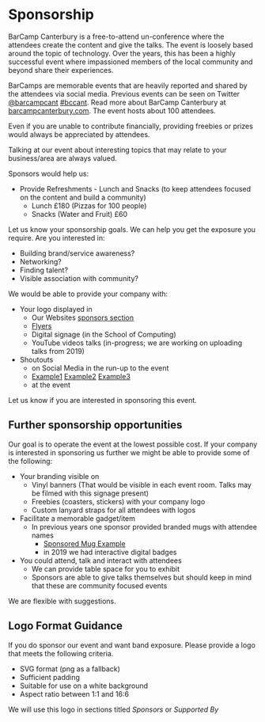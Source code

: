 Sponsorship
===========

BarCamp Canterbury is a free-to-attend un-conference where the attendees create the content and give the talks. The event is loosely based around the topic of technology. Over the years, this has been a highly successful event where impassioned members of the local community and beyond share their experiences.

BarCamps are memorable events that are heavily reported and shared by the attendees via social media. Previous events can be seen on Twitter [@barcampcant](https://twitter.com/barcampcant) [#bccant](https://twitter.com/search?q=%23bccant). Read more about BarCamp Canterbury at [barcampcanterbury.com](https://barcampcanterbury.com/). The event hosts about 100 attendees.

Even if you are unable to contribute financially, providing freebies or prizes would always be appreciated by attendees.

Talking at our event about interesting topics that may relate to your business/area are always valued.

Sponsors would help us:
* Provide Refreshments - Lunch and Snacks (to keep attendees focused on the content and build a community)
    * Lunch £180 (Pizzas for 100 people)
    * Snacks (Water and Fruit) £60

Let us know your sponsorship goals. We can help you get the exposure you require.
Are you interested in:
* Building brand/service awareness?
* Networking?
* Finding talent?
* Visible association with community?

We would be able to provide your company with:
* Your logo displayed in
    * Our Websites [sponsors section](http://barcampcanterbury.com/#sponsors)
    * [Flyers](https://twitter.com/codeHarbour/status/1126086479422341120)
    * Digital signage (in the School of Computing)
    * YouTube videos talks (in-progress; we are working on uploading talks from 2019)
* Shoutouts
    * on Social Media in the run-up to the event
    * [Example1](https://twitter.com/barcampcant/status/1136278431929384961) [Example2](https://twitter.com/barcampcant/status/1129743602504982528) [Example3](https://twitter.com/barcampcant/status/1117764563775172609)
    * at the event

Let us know if you are interested in sponsoring this event.


Further sponsorship opportunities
---------------------------------

Our goal is to operate the event at the lowest possible cost.
If your company is interested in sponsoring us further we might be able to provide some of the following:

* Your branding visible on
    * Vinyl banners (That would be visible in each event room. Talks may be filmed with this signage present)
    * Freebies (coasters, stickers) with your company logo
    * Custom lanyard straps for all attendees with logos
* Facilitate a memorable gadget/item
    * In previous years one sponsor provided branded mugs with attendee names
        * [Sponsored Mug Example](https://twitter.com/ItsCooperful/status/329155110422843392)
        * in 2019 we had interactive digital badges
* You could attend, talk and interact with attendees
    * We can provide table space for you to exhibit
    * Sponsors are able to give talks themselves but should keep in mind that these are community focused events

We are flexible with suggestions.


Logo Format Guidance
--------------------

If you do sponsor our event and want band exposure. Please provide a logo that meets the following criteria.
* SVG format (png as a fallback)
* Sufficient padding
* Suitable for use on a white background
* Aspect ratio between 1:1 and 16:6

We will use this logo in sections titled _Sponsors_ or _Supported By_
